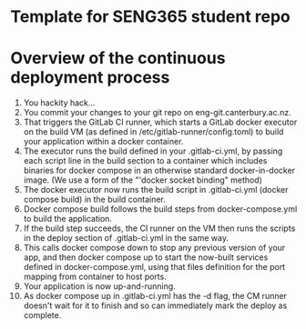 # Template for SENG365 student repo


# Overview of the continuous deployment process

1. You hackity hack...
2. You commit your changes to your git repo on eng-git.canterbury.ac.nz.
3. That triggers the GitLab CI runner, which starts a GitLab docker executor on the build VM (as defined in /etc/gitlab-runner/config.toml) to build your application within a docker container.
4. The executor runs the build defined in your .gitlab-ci.yml, by passing each script line in the build section to a container which includes binaries for docker compose in an otherwise standard docker-in-docker image. (We use a form of the "'docker socket binding" method) 
5. The docker executor now runs the build script in .gitlab-ci.yml (docker compose build) in the build container.
6. Docker compose build follows the build steps from docker-compose.yml to build the application.
7. If the build step succeeds, the CI runner on the VM then runs the scripts in the deploy section of .gitlab-ci.yml in the same way.
8. This calls docker compose down to stop any previous version of your app, and then docker compose up to start the now-built services defined in docker-compose.yml, using that files definition for the port mapping from container to host ports. 
9. Your application is now up-and-running.
10. As docker compose up in .gitlab-ci.yml has the -d flag, the CM runner doesn't wait for it to finish and so can immediately mark the deploy as complete.
